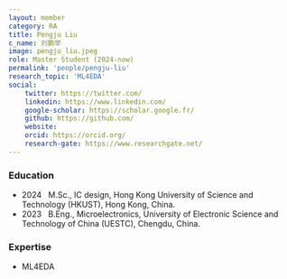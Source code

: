 ```yaml
---
layout: member
category: RA
title: Pengju Liu
c_name: 刘鹏举
image: pengju_liu.jpeg
role: Master Student (2024-now)
permalink: 'people/pengju-liu'
research_topic: 'ML4EDA'
social:
    twitter: https://twitter.com/
    linkedin: https://www.linkedin.com/
    google-scholar: https://scholar.google.fr/
    github: https://github.com/
    website:
    orcid: https://orcid.org/
    research-gate: https://www.researchgate.net/
---
```


### <i class="fas fa-graduation-cap"></i> Education
- 2024 &nbsp; M.Sc., IC design, Hong Kong University of Science and Technology (HKUST), Hong Kong, China.
- 2023 &nbsp; B.Eng., Microelectronics, University of Electronic Science and Technology of China (UESTC), Chengdu, China. 

### Expertise
- ML4EDA